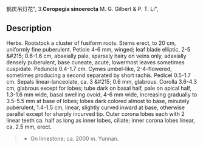 鹤庆吊灯花",
3.**Ceropegia sinoerecta** M. G. Gilbert & P. T. Li",

## Description
Herbs. Rootstock a cluster of fusiform roots. Stems erect, to 20 cm, uniformly fine puberulent. Petiole 4-6 mm, winged; leaf blade elliptic, 2-5 &amp;#215; 0.6-1.6 cm, abaxially pale, sparsely hairy on veins only, adaxially densely puberulent, base cuneate, acute, lowermost leaves sometimes cuspidate. Peduncle 0.4-1.7 cm. Cymes umbel-like, 2-4-flowered, sometimes producing a second separated by short rachis. Pedicel 0.5-1.7 cm. Sepals linear-lanceolate, ca. 3 &amp;#215; 0.6 mm, glabrous. Corolla 3.6-4.3 cm, glabrous except for lobes; tube dark on basal half, pale on apical half, 1.3-1.6 mm wide, basal swelling ovoid, 4-6 mm wide, increasing gradually to 3.5-5.5 mm at base of lobes; lobes dark colored almost to base, minutely puberulent, 1.4-1.5 cm, linear, slightly curved inward at base, otherwise parallel except for sharply incurved tip. Outer corona lobes each with 2 linear teeth ca. half as long as inner lobes, ciliate; inner corona lobes linear, ca. 2.5 mm, erect.

> * On limestone; ca. 2000 m. Yunnan.
